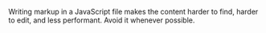 Writing markup in a JavaScript file makes the content harder to find, harder to edit, and less performant. Avoid it whenever possible.